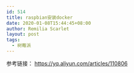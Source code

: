 ```yaml
---
id: 514
title: raspbian安装docker
date: 2020-01-08T15:44:45+08:00
author: Remilia Scarlet
layout: post
tags:
  - 树莓派
---
```

参考链接： <https://yq.aliyun.com/articles/110806>